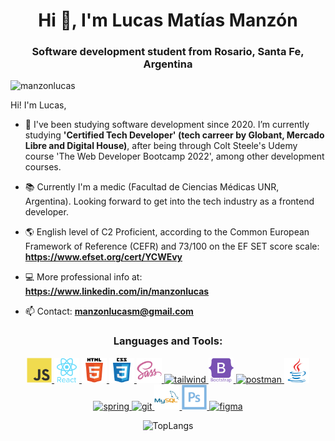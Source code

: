 <h1 align="center">Hi 👋, I'm Lucas Matías Manzón</h1>
<h3 align="center">Software development student from Rosario, Santa Fe, Argentina</h3>

<p align="left"> <img
    src="https://komarev.com/ghpvc/?username=manzonlucas&label=Profile%20views&color=0e75b6&style=flat"
    alt="manzonlucas" />
</p>

Hi! I'm Lucas, 

- 🌱 I've been studying software development since 2020. I’m currently studying **'Certified Tech Developer' (tech carreer by Globant, Mercado Libre and Digital House)**, after being through Colt Steele's Udemy course 'The Web Developer Bootcamp 2022', among other development courses.

- 📚 Currently I'm a medic (Facultad de Ciencias Médicas UNR, Argentina). Looking forward to get into the tech industry as a frontend developer.

- 🌎 English level of C2 Proficient, according to the Common European Framework of Reference (CEFR) and 73/100 on the EF SET score scale: **https://www.efset.org/cert/YCWEvy**

- 💻 More professional info at: **https://www.linkedin.com/in/manzonlucas**

- 📫 Contact: **manzonlucasm@gmail.com**

<h3 align="center">Languages and Tools:</h3>
<p align="center">

  <!-- Frontend -->

  <a href="https://developer.mozilla.org/en-US/docs/Web/JavaScript" target="_blank" rel="noreferrer">
    <img src="https://raw.githubusercontent.com/devicons/devicon/master/icons/javascript/javascript-original.svg"
      alt="javascript" width="40" height="40" />
  </a>

  <a href="https://reactjs.org/" target="_blank" rel="noreferrer">
    <img src="https://raw.githubusercontent.com/devicons/devicon/master/icons/react/react-original-wordmark.svg"
      alt="react" width="40" height="40" />
  </a>

  <a href="https://www.w3.org/html/" target="_blank" rel="noreferrer">
    <img src="https://raw.githubusercontent.com/devicons/devicon/master/icons/html5/html5-original-wordmark.svg"
      alt="html5" width="40" height="40" />
  </a>

  <a href="https://www.w3schools.com/css/" target="_blank" rel="noreferrer">
    <img src="https://raw.githubusercontent.com/devicons/devicon/master/icons/css3/css3-original-wordmark.svg"
      alt="css3" width="40" height="40" />
  </a>

  <a href="https://sass-lang.com" target="_blank" rel="noreferrer">
    <img src="https://raw.githubusercontent.com/devicons/devicon/master/icons/sass/sass-original.svg" alt="sass"
      width="40" height="40" />
  </a>

  <a href="https://tailwindcss.com/" target="_blank" rel="noreferrer">
    <img src="https://www.vectorlogo.zone/logos/tailwindcss/tailwindcss-icon.svg" alt="tailwind" width="40"
      height="40" />
  </a>

  <a href="https://getbootstrap.com" target="_blank" rel="noreferrer">
    <img src="https://raw.githubusercontent.com/devicons/devicon/master/icons/bootstrap/bootstrap-plain-wordmark.svg"
      alt="bootstrap" width="40" height="40" />
  </a>

  <a href="https://postman.com" target="_blank" rel="noreferrer">
    <img src="https://www.vectorlogo.zone/logos/getpostman/getpostman-icon.svg" alt="postman" width="40" height="40" />
  </a>

  <!-- OOP -->

  <a href="https://www.java.com" target="_blank" rel="noreferrer">
    <img src="https://raw.githubusercontent.com/devicons/devicon/master/icons/java/java-original.svg" alt="java"
      width="40" height="40" />
  </a>

  <a href="https://spring.io/" target="_blank" rel="noreferrer">
    <img src="https://www.vectorlogo.zone/logos/springio/springio-icon.svg" alt="spring" width="40" height="40" />
  </a>


  <a href="https://git-scm.com/" target="_blank" rel="noreferrer">
    <img src="https://www.vectorlogo.zone/logos/git-scm/git-scm-icon.svg" alt="git" width="40" height="40" />
  </a>

  <!-- Database -->

  <a href="https://www.mysql.com/" target="_blank" rel="noreferrer">
    <img src="https://raw.githubusercontent.com/devicons/devicon/master/icons/mysql/mysql-original-wordmark.svg"
      alt="mysql" width="40" height="40" />
  </a>

  <!-- Graphic Design -->

  <a href="https://www.photoshop.com/en" target="_blank" rel="noreferrer">
    <img src="https://raw.githubusercontent.com/devicons/devicon/master/icons/photoshop/photoshop-line.svg"
      alt="photoshop" width="40" height="40" />
  </a>

  <a href="https://www.figma.com/" target="_blank" rel="noreferrer">
    <img src="https://www.vectorlogo.zone/logos/figma/figma-icon.svg" alt="figma" width="40" height="40" />
  </a>
</p>

<div align="center">
  
![TopLangs](https://github-readme-stats.vercel.app/api/top-langs/?username=manzonlucas&langs_count=4) 
  
</div>


